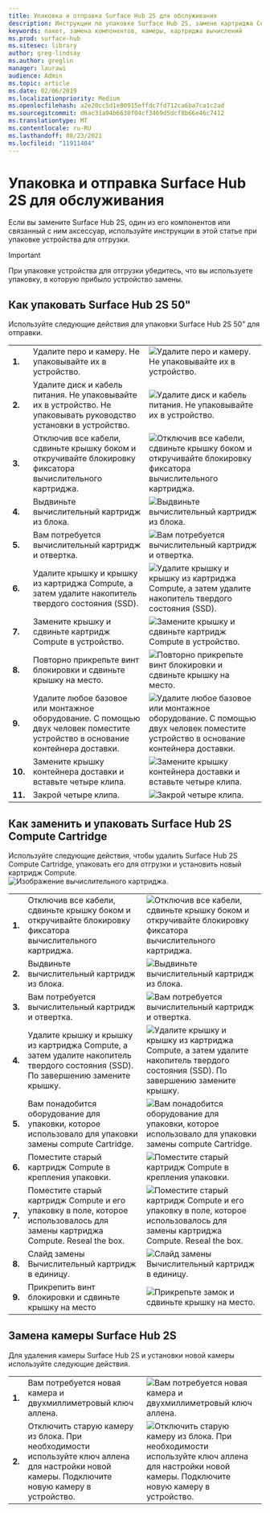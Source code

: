 ```yaml
---
title: Упаковка и отправка Surface Hub 2S для обслуживания
description: Инструкции по упаковке Surface Hub 2S, замене картриджа Compute и замене камеры
keywords: пакет, замена компонентов, камеры, картриджа вычислений
ms.prod: surface-hub
ms.sitesec: library
author: greg-lindsay
ms.author: greglin
manager: laurawi
audience: Admin
ms.topic: article
ms.date: 02/06/2019
ms.localizationpriority: Medium
ms.openlocfilehash: a2e20cc5d1e80915effdc7fd712ca6ba7ca1c2ad
ms.sourcegitcommit: d6ac31a94b6630f04cf3469d5dcf8b66e46c7412
ms.translationtype: MT
ms.contentlocale: ru-RU
ms.lasthandoff: 08/23/2021
ms.locfileid: "11911404"
---
```

# <a name="how-to-pack-and-ship-your-surface-hub-2s-for-service"></a>Упаковка и отправка Surface Hub 2S для обслуживания

Если вы замените Surface Hub 2S, один из его компонентов или связанный с ним аксессуар, используйте инструкции в этой статье при упаковке устройства для отгрузки. 

>[!IMPORTANT]  
>При упаковке устройства для отгрузки убедитесь, что вы используете упаковку, в которую прибыло устройство замены.  

## <a name="how-to-pack-your-surface-hub-2s-50"></a>Как упаковать Surface Hub 2S 50"

Используйте следующие действия для упаковки Surface Hub 2S 50" для отправки.


|   |                                                                                                                                                 |       |
| - | ----------------------------------------------------------------------------------------------------------------------------------------------- | ----- |
| **1.**  | Удалите перо и камеру. Не упаковывайте их в устройство.                                                   | ![Удалите перо и камеру. Не упаковывайте их в устройство.](images/surface-hub-2s-repack-2.png) |
| **2.**  | Удалите диск и кабель питания. Не упаковывайте их в устройство. Не упаковывать руководство установки в устройство. | ![Удалите диск и кабель питания. Не упаковывайте их в устройство.](images/surface-hub-2s-repack-3.png) |
| **3.**  | Отключив все кабели, сдвиньте крышку боком и откручивайте блокировку фиксатора вычислительного картриджа.             | ![Отключив все кабели, сдвиньте крышку боком и откручивайте блокировку фиксатора вычислительного картриджа.](images/surface-hub-2s-repack-5.png) |
| **4.**  | Выдвиньте вычислительный картридж из блока.                                                                     | ![Выдвиньте вычислительный картридж из блока.](images/surface-hub-2s-repack-6.png) |
| **5.**  | Вам потребуется вычислительный картридж и отвертка.                                                           | ![Вам потребуется вычислительный картридж и отвертка.](images/surface-hub-2s-repack-7.png)|
| **6.**  | Удалите крышку и крышку из картриджа Compute, а затем удалите накопитель твердого состояния (SSD).    | ![Удалите крышку и крышку из картриджа Compute, а затем удалите накопитель твердого состояния (SSD).](images/surface-hub-2s-repack-8.png)|
| **7.** | Замените крышку и сдвиньте картридж Compute в устройство.                                            | ![Замените крышку и сдвиньте картридж Compute в устройство.](images/surface-hub-2s-repack-9.png)|
| **8.**  | Повторно прикрепьте винт блокировки и сдвиньте крышку на место.                                                      | ![Повторно прикрепьте винт блокировки и сдвиньте крышку на место.](images/surface-hub-2s-repack-10.png)|
| **9.**  | Удалите любое базовое или монтажное оборудование. С помощью двух человек поместите устройство в основание контейнера доставки.    | ![Удалите любое базовое или монтажное оборудование. С помощью двух человек поместите устройство в основание контейнера доставки.](images/surface-hub-2s-repack-11.png)|
| **10.** | Замените крышку контейнера доставки и вставьте четыре клипа.                                          | ![Замените крышку контейнера доставки и вставьте четыре клипа.](images/surface-hub-2s-repack-12.png)|
| **11.** | Закрой четыре клипа.                                                                                            | ![Закрой четыре клипа.](images/surface-hub-2s-repack-13.png)|


## <a name="how-to-replace-and-pack-your-surface-hub-2s-compute-cartridge"></a>Как заменить и упаковать Surface Hub 2S Compute Cartridge

Используйте следующие действия, чтобы удалить Surface Hub 2S Compute Cartridge, упаковать его для отгрузки и установить новый картридж Compute.<br>
    ![Изображение вычислительного картриджа.](images/surface-hub-2s-replace-cartridge-1.png)

|   |                                                                                                                                                 |       |
| - | ----------------------------------------------------------------------------------------------------------------------------------------------- | ----- |
| **1.** | Отключив все кабели, сдвиньте крышку боком и откручивайте блокировку фиксатора вычислительного картриджа.                                            | ![Отключив все кабели, сдвиньте крышку боком и откручивайте блокировку фиксатора вычислительного картриджа.](images/surface-hub-2s-replace-cartridge-2.png) |
| **2.**  | Выдвиньте вычислительный картридж из блока.                                                                                                    | ![Выдвиньте вычислительный картридж из блока.](images/surface-hub-2s-replace-cartridge-3.png) |
| **3.**  | Вам потребуется вычислительный картридж и отвертка.                                                                                          | ![Вам потребуется вычислительный картридж и отвертка.](images/surface-hub-2s-replace-cartridge-4.png) |
| **4.**  | Удалите крышку и крышку из картриджа Compute, а затем удалите накопитель твердого состояния (SSD). По завершению замените крышку. | ![Удалите крышку и крышку из картриджа Compute, а затем удалите накопитель твердого состояния (SSD). По завершению замените крышку.](images/surface-hub-2s-repack-8.png) |
| **5.**| Вам понадобится оборудование для упаковки, которое использовало для упаковки замены compute Cartridge.                                              | ![Вам понадобится оборудование для упаковки, которое использовало для упаковки замены compute Cartridge.](images/surface-hub-2s-replace-cartridge-6.png) |
| **6.**| Поместите старый картридж Compute в крепления упаковки.                                                                                      | ![Поместите старый картридж Compute в крепления упаковки.](images/surface-hub-2s-replace-cartridge-7.png) |
| **7.** | Поместите старый картридж Compute и его упаковку в поле, которое использовалось для замены картриджа Compute. Reseal the box.             | ![Поместите старый картридж Compute и его упаковку в поле, которое использовалось для замены картриджа Compute. Reseal the box.](images/surface-hub-2s-replace-cartridge-8.png)|
| **8.**| Слайд замены Вычислительный картридж в единицу.                                                                                          | ![Слайд замены Вычислительный картридж в единицу.](images/surface-hub-2s-replace-cartridge-9.png) |
| **9.**| Прикрепить винт блокировки и сдвиньте крышку на место                                                                                         | ![Прикрепьте замок и сдвиньте крышку на место.](images/surface-hub-2s-replace-cartridge-10.png) |

## <a name="how-to-replace-your-surface-hub-2s-camera"></a>Замена камеры Surface Hub 2S

Для удаления камеры Surface Hub 2S и установки новой камеры используйте следующие действия.


|   |                                                                                                                                                 |       |
| - | ----------------------------------------------------------------------------------------------------------------------------------------------- | ----- |
| **1.** | Вам потребуется новая камера и двухмиллиметровый ключ аллена.                                             |![Вам потребуется новая камера и двухмиллиметровый ключ аллена.](images/surface-hub-2s-replace-camera-1.png)  |
| **2.**  |  Отключить старую камеру из блока. При необходимости используйте ключ аллена для настройки новой камеры. Подключите новую камеру в устройство. | ![Отключить старую камеру из блока. При необходимости используйте ключ аллена для настройки новой камеры. Подключите новую камеру в устройство.](images/surface-hub-2s-replace-camera-2.png) |
